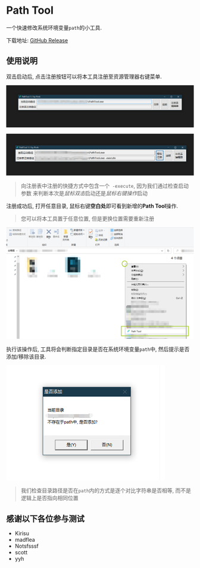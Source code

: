 ﻿# Path Tool

一个快速修改系统环境变量`path`的小工具.

下载地址: [GitHub Release](https://github.com/351768593/PathTool/releases)

## 使用说明

双击启动后, 点击注册按钮可以将本工具注册至资源管理器右键菜单.

![pic1](pic1.png)

![pic2](pic2.png)

> 向注册表中注册的快捷方式中包含一个` -execute`, 因为我们通过检查启动参数
> 来判断本次是*鼠标双击*启动还是*鼠标右键操作*启动

注册成功后, 打开任意目录, 鼠标右键**空白处**即可看到新增的**Path Tool**操作.

> 您可以将本工具置于任意位置, 但是更换位置需要重新注册

![pic3](pic3.png)

执行该操作后, 工具将会判断指定目录是否在系统环境变量`path`中, 然后提示是否添加/移除该目录.

![pic4](pic4.png)

> 我们检查目录路径是否在`path`内的方式是逐个对比字符串是否相等,
> 而不是逻辑上是否指向相同位置

## 感谢以下各位参与测试

* Kirisu
* madflea
* Notsfsssf
* scott
* yyh
